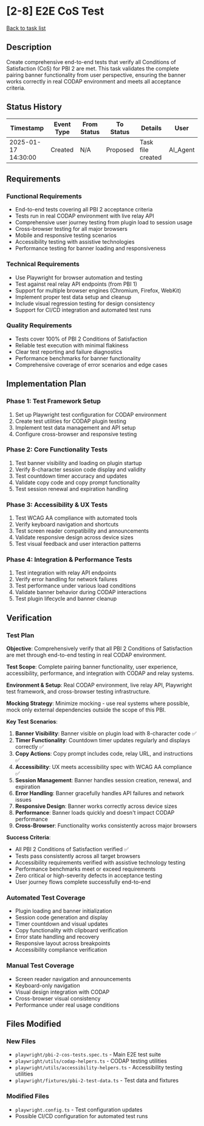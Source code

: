 # [2-8] E2E CoS Test

[Back to task list](./tasks.md)

## Description

Create comprehensive end-to-end tests that verify all Conditions of Satisfaction (CoS) for PBI 2 are met. This task validates the complete pairing banner functionality from user perspective, ensuring the banner works correctly in real CODAP environment and meets all acceptance criteria.

## Status History

| Timestamp | Event Type | From Status | To Status | Details | User |
|-----------|------------|-------------|-----------|---------|------|
| 2025-01-17 14:30:00 | Created | N/A | Proposed | Task file created | AI_Agent |

## Requirements

### Functional Requirements
- End-to-end tests covering all PBI 2 acceptance criteria
- Tests run in real CODAP environment with live relay API
- Comprehensive user journey testing from plugin load to session usage
- Cross-browser testing for all major browsers
- Mobile and responsive testing scenarios
- Accessibility testing with assistive technologies
- Performance testing for banner loading and responsiveness

### Technical Requirements
- Use Playwright for browser automation and testing
- Test against real relay API endpoints (from PBI 1)
- Support for multiple browser engines (Chromium, Firefox, WebKit)
- Implement proper test data setup and cleanup
- Include visual regression testing for design consistency
- Support for CI/CD integration and automated test runs

### Quality Requirements
- Tests cover 100% of PBI 2 Conditions of Satisfaction
- Reliable test execution with minimal flakiness
- Clear test reporting and failure diagnostics
- Performance benchmarks for banner functionality
- Comprehensive coverage of error scenarios and edge cases

## Implementation Plan

### Phase 1: Test Framework Setup
1. Set up Playwright test configuration for CODAP environment
2. Create test utilities for CODAP plugin testing
3. Implement test data management and API setup
4. Configure cross-browser and responsive testing

### Phase 2: Core Functionality Tests
1. Test banner visibility and loading on plugin startup
2. Verify 8-character session code display and validity
3. Test countdown timer accuracy and updates
4. Validate copy code and copy prompt functionality
5. Test session renewal and expiration handling

### Phase 3: Accessibility & UX Tests
1. Test WCAG AA compliance with automated tools
2. Verify keyboard navigation and shortcuts
3. Test screen reader compatibility and announcements
4. Validate responsive design across device sizes
5. Test visual feedback and user interaction patterns

### Phase 4: Integration & Performance Tests
1. Test integration with relay API endpoints
2. Verify error handling for network failures
3. Test performance under various load conditions
4. Validate banner behavior during CODAP interactions
5. Test plugin lifecycle and banner cleanup

## Verification

### Test Plan
**Objective**: Comprehensively verify that all PBI 2 Conditions of Satisfaction are met through end-to-end testing in real CODAP environment.

**Test Scope**: Complete pairing banner functionality, user experience, accessibility, performance, and integration with CODAP and relay systems.

**Environment & Setup**: Real CODAP environment, live relay API, Playwright test framework, and cross-browser testing infrastructure.

**Mocking Strategy**: Minimize mocking - use real systems where possible, mock only external dependencies outside the scope of this PBI.

**Key Test Scenarios**:
1. **Banner Visibility**: Banner visible on plugin load with 8-character code ✅
2. **Timer Functionality**: Countdown timer updates regularly and displays correctly ✅
3. **Copy Actions**: Copy prompt includes code, relay URL, and instructions ✅
4. **Accessibility**: UX meets accessibility spec with WCAG AA compliance ✅
5. **Session Management**: Banner handles session creation, renewal, and expiration
6. **Error Handling**: Banner gracefully handles API failures and network issues
7. **Responsive Design**: Banner works correctly across device sizes
8. **Performance**: Banner loads quickly and doesn't impact CODAP performance
9. **Cross-Browser**: Functionality works consistently across major browsers

**Success Criteria**: 
- All PBI 2 Conditions of Satisfaction verified ✅
- Tests pass consistently across all target browsers
- Accessibility requirements verified with assistive technology testing
- Performance benchmarks meet or exceed requirements
- Zero critical or high-severity defects in acceptance testing
- User journey flows complete successfully end-to-end

### Automated Test Coverage
- Plugin loading and banner initialization
- Session code generation and display
- Timer countdown and visual updates
- Copy functionality with clipboard verification
- Error state handling and recovery
- Responsive layout across breakpoints
- Accessibility compliance verification

### Manual Test Coverage
- Screen reader navigation and announcements
- Keyboard-only navigation
- Visual design integration with CODAP
- Cross-browser visual consistency
- Performance under real usage conditions

## Files Modified

### New Files
- `playwright/pbi-2-cos-tests.spec.ts` - Main E2E test suite
- `playwright/utils/codap-helpers.ts` - CODAP testing utilities
- `playwright/utils/accessibility-helpers.ts` - Accessibility testing utilities
- `playwright/fixtures/pbi-2-test-data.ts` - Test data and fixtures

### Modified Files
- `playwright.config.ts` - Test configuration updates
- Possible CI/CD configuration for automated test runs 